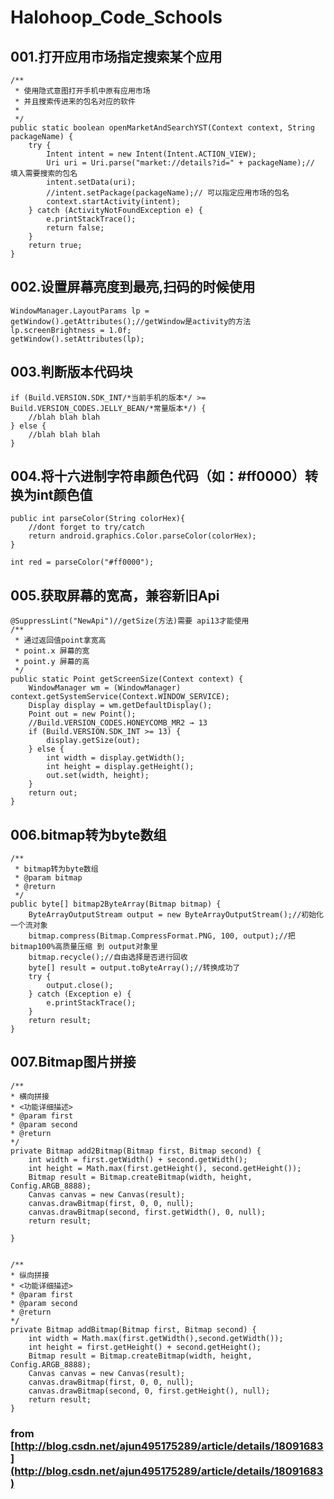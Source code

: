 # Halohoop_Code_Schools
 
## 001.打开应用市场指定搜索某个应用

    
	/**
	 * 使用隐式意图打开手机中原有应用市场
	 * 并且搜索传进来的包名对应的软件
	 *
	 */
	public static boolean openMarketAndSearchYST(Context context, String packageName) {
        try {
            Intent intent = new Intent(Intent.ACTION_VIEW);
            Uri uri = Uri.parse("market://details?id=" + packageName);// 填入需要搜索的包名
            intent.setData(uri);
            //intent.setPackage(packageName);// 可以指定应用市场的包名
            context.startActivity(intent);
        } catch (ActivityNotFoundException e) {
            e.printStackTrace();
            return false;
        }
        return true;
    }

## 002.设置屏幕亮度到最亮,扫码的时候使用
	WindowManager.LayoutParams lp = getWindow().getAttributes();//getWindow是activity的方法
	lp.screenBrightness = 1.0f;
	getWindow().setAttributes(lp);

## 003.判断版本代码块
	if (Build.VERSION.SDK_INT/*当前手机的版本*/ >= Build.VERSION_CODES.JELLY_BEAN/*常量版本*/) {
		//blah blah blah
	} else {
		//blah blah blah
	}

## 004.将十六进制字符串颜色代码（如：#ff0000）转换为int颜色值

	public int parseColor(String colorHex){
		//dont forget to try/catch
		return android.graphics.Color.parseColor(colorHex);
	}	

	int red = parseColor("#ff0000");

## 005.获取屏幕的宽高，兼容新旧Api

    @SuppressLint("NewApi")//getSize(方法)需要 api13才能使用
    /**
     * 通过返回值point拿宽高
     * point.x 屏幕的宽
     * point.y 屏幕的高
     */
    public static Point getScreenSize(Context context) {
        WindowManager wm = (WindowManager) context.getSystemService(Context.WINDOW_SERVICE);
        Display display = wm.getDefaultDisplay();
        Point out = new Point();
        //Build.VERSION_CODES.HONEYCOMB_MR2 → 13
        if (Build.VERSION.SDK_INT >= 13) {
            display.getSize(out);
        } else {
            int width = display.getWidth();
            int height = display.getHeight();
            out.set(width, height);
        }
        return out;
    }

## 006.bitmap转为byte数组

    /**
     * bitmap转为byte数组
     * @param bitmap
     * @return
     */
    public byte[] bitmap2ByteArray(Bitmap bitmap) {
        ByteArrayOutputStream output = new ByteArrayOutputStream();//初始化一个流对象
        bitmap.compress(Bitmap.CompressFormat.PNG, 100, output);//把bitmap100%高质量压缩 到 output对象里
        bitmap.recycle();//自由选择是否进行回收
        byte[] result = output.toByteArray();//转换成功了
        try {
            output.close();
        } catch (Exception e) {
            e.printStackTrace();
        }
        return result;
    }

## 007.Bitmap图片拼接

	/**
	* 横向拼接
	* <功能详细描述>
	* @param first
	* @param second
	* @return 
	*/
	private Bitmap add2Bitmap(Bitmap first, Bitmap second) {
		int width = first.getWidth() + second.getWidth();
		int height = Math.max(first.getHeight(), second.getHeight());
		Bitmap result = Bitmap.createBitmap(width, height, Config.ARGB_8888);
		Canvas canvas = new Canvas(result);
		canvas.drawBitmap(first, 0, 0, null);
		canvas.drawBitmap(second, first.getWidth(), 0, null);
		return result;
	
	}
	
	
	/**
	* 纵向拼接
	* <功能详细描述>
	* @param first
	* @param second
	* @return 
	*/
	private Bitmap addBitmap(Bitmap first, Bitmap second) {
		int width = Math.max(first.getWidth(),second.getWidth());
		int height = first.getHeight() + second.getHeight();
		Bitmap result = Bitmap.createBitmap(width, height, Config.ARGB_8888);
		Canvas canvas = new Canvas(result);
		canvas.drawBitmap(first, 0, 0, null);
		canvas.drawBitmap(second, 0, first.getHeight(), null);
		return result;
	}

### from [http://blog.csdn.net/ajun495175289/article/details/18091683](http://blog.csdn.net/ajun495175289/article/details/18091683)